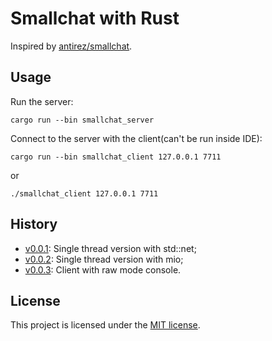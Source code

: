 # Smallchat with Rust

Inspired by [antirez/smallchat][smallchat].

## Usage

Run the server:
```shell
cargo run --bin smallchat_server
```

Connect to the server with the client(can't be run inside IDE):
```shell
cargo run --bin smallchat_client 127.0.0.1 7711
```
or
```shell
./smallchat_client 127.0.0.1 7711
```

## History

* [v0.0.1][v0.0.1]: Single thread version with std::net;
* [v0.0.2][v0.0.2]: Single thread version with mio;
* [v0.0.3][v0.0.3]: Client with raw mode console.

## License

This project is licensed under the [MIT license][license].

[license]: https://github.com/zhihuij/smallchat_rust/blob/main/LICENSE
[smallchat]: https://github.com/antirez/smallchat
[v0.0.1]: https://github.com/zhihuij/smallchat_rust/tree/v0.0.1
[v0.0.2]: https://github.com/zhihuij/smallchat_rust/tree/v0.0.2
[v0.0.3]: https://github.com/zhihuij/smallchat_rust/tree/main
